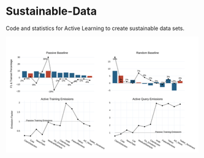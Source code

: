 # Sustainable-Data
Code and statistics for Active Learning to create sustainable data sets.

![alt text](https://github.com/SamiNenno/Sustainable-Data/blob/main/Visuals/PNG/Active_Summary.png)
